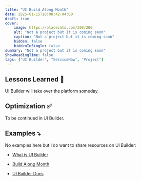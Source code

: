 ```yaml
---
title: "UI Build Along Month"
date: 2025-01-15T18:08:42-04:00
draft: true
cover:
    image: https://placecats.com/300/200
    alt: "Not a project but it is coming soon"
    caption: "Not a project but it is coming soon"
    hidden: false
    hiddenInSingle: false
summary: "Not a project but it is coming soon"
ShowReadingTime: false
tags: ["UI Builder", "ServiceNow", "Project"]
---
```


## Lessons Learned 💭
UI Builder will take over the platform someday.

## Optimization ✅
To be continued in UI Builder.

## Examples ⤵️
No examples here but I do want to share resources on UI Builder:

* [What is UI Builder](https://www.servicenow.com/products/ui-builder.html)

* [Build Along Month](https://servicenownextexperience.github.io/buildAlongMonth/)

* [UI Builder Docs](https://www.servicenow.com/docs/csh?topicname=ui-builder-overview.html&version=latest)